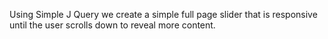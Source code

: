 Using Simple J Query we create a simple full page slider that is responsive until the user scrolls down to reveal more content.

